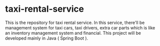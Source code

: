 # taxi-rental-service
This is the repository for taxi rental service. In this service, there'll be management system for taxi cars, taxi drivers, extra car parts which is like an inventory management system and financial. This project will be developed mainly in Java ( Spring Boot ).
